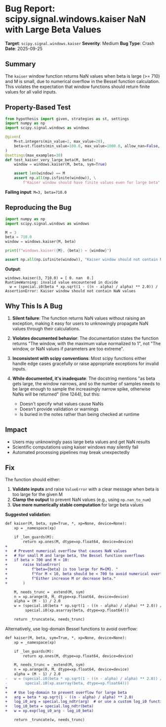 # Bug Report: scipy.signal.windows.kaiser NaN with Large Beta Values

**Target**: `scipy.signal.windows.kaiser`
**Severity**: Medium
**Bug Type**: Crash
**Date**: 2025-09-25

## Summary

The `kaiser` window function returns NaN values when beta is large (>= 710) and M is small, due to numerical overflow in the Bessel function calculation. This violates the expectation that window functions should return finite values for all valid inputs.

## Property-Based Test

```python
from hypothesis import given, strategies as st, settings
import numpy as np
import scipy.signal.windows as windows

@given(
    M=st.integers(min_value=2, max_value=20),
    beta=st.floats(min_value=100.0, max_value=1000.0, allow_nan=False, allow_infinity=False)
)
@settings(max_examples=30)
def test_kaiser_very_large_beta(M, beta):
    window = windows.kaiser(M, beta, sym=True)

    assert len(window) == M
    assert np.all(np.isfinite(window)), \
        f"Kaiser window should have finite values even for large beta"
```

**Failing input**: `M=3, beta=710.0`

## Reproducing the Bug

```python
import numpy as np
import scipy.signal.windows as windows

M = 3
beta = 710.0
window = windows.kaiser(M, beta)

print(f"windows.kaiser({M}, {beta}) = {window}")

assert np.all(np.isfinite(window)), "Kaiser window should not contain NaN values"
```

**Output**:
```
windows.kaiser(3, 710.0) = [ 0. nan  0.]
RuntimeWarning: invalid value encountered in divide
  w = (special.i0(beta * xp.sqrt(1 - ((n - alpha) / alpha) ** 2.0)) /
AssertionError: Kaiser window should not contain NaN values
```

## Why This Is A Bug

1. **Silent failure**: The function returns NaN values without raising an exception, making it easy for users to unknowingly propagate NaN values through their calculations.

2. **Violates documented behavior**: The documentation states the function returns "The window, with the maximum value normalized to 1", not "The window, or NaN values if parameters are too extreme".

3. **Inconsistent with scipy conventions**: Most scipy functions either handle edge cases gracefully or raise appropriate exceptions for invalid inputs.

4. **While documented, it's inadequate**: The docstring mentions "as beta gets large, the window narrows, and so the number of samples needs to be large enough to sample the increasingly narrow spike, otherwise NaNs will be returned" (line 1244), but this:
   - Doesn't specify what values cause NaNs
   - Doesn't provide validation or warnings
   - Is buried in the notes rather than being checked at runtime

## Impact

- Users may unknowingly pass large beta values and get NaN results
- Scientific computations using kaiser windows may silently fail
- Automated processing pipelines may break unexpectedly

## Fix

The function should either:

1. **Validate inputs** and raise `ValueError` with a clear message when beta is too large for the given M
2. **Clamp the output** to prevent NaN values (e.g., using `np.nan_to_num`)
3. **Use more numerically stable computation** for large beta values

**Suggested validation**:

```diff
def kaiser(M, beta, sym=True, *, xp=None, device=None):
    xp = _namespace(xp)

    if _len_guards(M):
        return xp.ones(M, dtype=xp.float64, device=device)
+
+   # Prevent numerical overflow that causes NaN values
+   # For small M and large beta, the Bessel function overflows
+   if beta > 700 and M < 10:
+       raise ValueError(
+           f"beta={beta} is too large for M={M}. "
+           f"For M < 10, beta should be < 700 to avoid numerical overflow. "
+           f"Either increase M or decrease beta."
+       )

    M, needs_trunc = _extend(M, sym)
    n = xp.arange(0, M, dtype=xp.float64, device=device)
    alpha = (M - 1) / 2.0
    w = (special.i0(beta * xp.sqrt(1 - ((n - alpha) / alpha) ** 2.0)) /
         special.i0(xp.asarray(beta, dtype=xp.float64)))

    return _truncate(w, needs_trunc)
```

Alternatively, use log-domain Bessel functions to avoid overflow:

```diff
def kaiser(M, beta, sym=True, *, xp=None, device=None):
    xp = _namespace(xp)

    if _len_guards(M):
        return xp.ones(M, dtype=xp.float64, device=device)

    M, needs_trunc = _extend(M, sym)
    n = xp.arange(0, M, dtype=xp.float64, device=device)
    alpha = (M - 1) / 2.0
-   w = (special.i0(beta * xp.sqrt(1 - ((n - alpha) / alpha) ** 2.0)) /
-        special.i0(xp.asarray(beta, dtype=xp.float64)))
+
+   # Use log-domain to prevent overflow for large beta
+   arg = beta * xp.sqrt(1 - ((n - alpha) / alpha) ** 2.0)
+   log_i0_arg = special.log_ndtr(arg)  # or use a custom log_i0 function
+   log_i0_beta = special.log_ndtr(beta)
+   w = xp.exp(log_i0_arg - log_i0_beta)

    return _truncate(w, needs_trunc)
```
